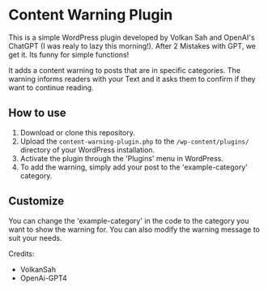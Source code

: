 # Content Warning Plugin

This is a simple WordPress plugin developed by Volkan Sah and OpenAI's ChatGPT (I was realy to lazy this morning!). After 2 Mistakes with GPT, we get it. Its funny for simple functions!

It adds a content warning to posts that are in specific categories. The warning informs readers with your Text and it asks them to confirm if they want to continue reading.

## How to use

1. Download or clone this repository.
2. Upload the `content-warning-plugin.php` to the `/wp-content/plugins/` directory of your WordPress installation.
3. Activate the plugin through the 'Plugins' menu in WordPress.
4. To add the warning, simply add your post to the 'example-category' category.

## Customize

You can change the 'example-category' in the code to the category you want to show the warning for. You can also modify the warning message to suit your needs.

Credits:
- VolkanSah
- OpenAi-GPT4
